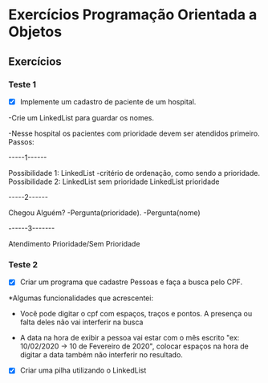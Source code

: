 # Exercícios Programação Orientada a Objetos

## Exercícios

### Teste 1

- [x] Implemente um cadastro de paciente de um hospital. 

-Crie um LinkedList<String> para guardar os nomes.
 
-Nesse hospital os pacientes com prioridade devem ser atendidos primeiro.
 Passos: 
 
-----1------

Possibilidade 1: LinkedList<Pessoa> -critério de ordenação, como sendo a prioridade. 
Possibilidade 2: LinkedList<String> sem prioridade LinkedList<String> prioridade
 
 -----2------ 
 
Chegou Alguém? -Pergunta(prioridade). -Pergunta(nome) 

------3------- 

Atendimento Prioridade/Sem Prioridade

### Teste 2 

- [x] Criar um programa que cadastre Pessoas e faça a busca pelo CPF.

*Algumas funcionalidades que acrescentei: 

- Você pode digitar o cpf com espaços, traços e pontos. A presença ou falta deles não
vai interferir na busca

- A data na hora de exibir a pessoa vai estar com o mês escrito "ex: 10/02/2020 -> 10 de Fevereiro de 2020",
colocar espaços na hora de digitar a data também não interferir no resultado.

- [x] Criar uma pilha utilizando o LinkedList
